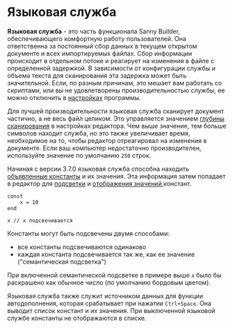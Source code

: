 # Языковая служба

**Языковая служба** - это часть функционала Sanny Builder, обеспечивающего комфортную работу пользователей. Она ответственна за постоянный сбор данных в текущем открытом документе и всех импортируемых файлах. Сбор информации происходит в отдельном потоке и реагирует на изменения в файле с определенной задержкой. В зависимости от конфигурации службы и объема текста для сканирования эта задержка может быть значительной. Если, по разным причинам, это мешает вам работать со скриптами, или вы не удовлетворены производительностью службы, ее можно отключить в [настройках](options/editor.md#nastroiki) программы.

Для лучшей производительности языковая служба сканирует документ частично, а не весь файл целиком. Это управляется значением [глубины сканирования](options/editor.md#glubina-prosmotra-koda) в настройках редактора. Чем выше значение, тем больше символов находит служба, но это также увеличивает время, необходимое на то, чтобы редактор отреагировал на изменения в документе. Если ваш компьютер недостаточно производителен, используйте значение по умолчанию `250` строк.

Начиная с версии 3.7.0 языковая служба способна находить [объявленные константы](coding/constants.md#obyavlenie-konstant) и их значения. Эта информация затем попадает в редактор для [подсветки]() и [отображения значений ](features.md#pokaz-razlichnoi-informacii-o-tekushem-opkode)констант.

```text
const
    x = 10
end

x // x подсвечивается
```

Константы могут быть подсвечены двумя способами:

* все константы подсвечиваются одинаково
* каждая константа подсвечивается так же, как ее значение \("семантическая подсветка"\)

При включенной семантической подсветке в примере выше `x` было бы раскрашено как обычное число \(по умолчанию бордовым цветом\).

Языковая служба также служит источником данных для функции автодополнения, которая срабатывает при нажатии  `Ctrl+Space`. Она выводит список констант и их значения. При выключенной языковой службе константы не отображаются в списке.

